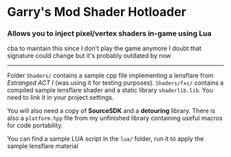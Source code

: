 # Garry's Mod Shader Hotloader

### Allows you to inject pixel/vertex shaders in-game using Lua
cba to maintain this since I don't play the game anymore
I doubt that signature could change but it's probably outdated by now

---
Folder `Shaders/` contains a sample cpp file implementing a lensflare from *Estranged ACT I* (was using it for testing purposes).
`Shaders/fxc/` contains a compiled sample lensflare shader and a static library `shaderlib.lib`. You need to link it in your project settings.

You will also need a copy of **SourceSDK** and a **detouring** library.
There is also a `platform.hpp` file from my unfinished library containing useful macros for code portability.

You can find a sample LUA script in the `lua/` folder, run it to apply the sample lensflare material

